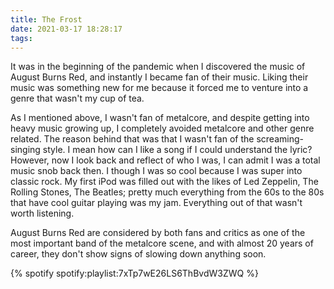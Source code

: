```yaml
---
title: The Frost
date: 2021-03-17 18:28:17
tags:
---
```


It was in the beginning of the pandemic when I discovered the music of August Burns Red, and instantly I became fan of their music. Liking their music was something new for me because it forced me to venture into a genre that wasn't my cup of tea.

As I mentioned above, I wasn't fan of metalcore, and despite getting into heavy music growing up, I completely avoided metalcore and other genre related. The reason behind that was that I wasn't fan of the screaming-singing style. I mean how can I like a song if I could understand the lyric? However, now I look back and reflect of who I was, I can admit I was a total music snob back then. I though I was so cool because I was super into classic rock. My first iPod was filled out with the likes of Led Zeppelin, The Rolling Stones, The Beatles; pretty much everything from the 60s to the 80s that have cool guitar playing was my jam. Everything out of that wasn't worth listening.

August Burns Red are considered by both fans and critics as one of the most important band of the metalcore scene, and with almost 20 years of career, they don't show signs of slowing down anything soon.


{% spotify spotify:playlist:7xTp7wE26LS6ThBvdW3ZWQ %}
